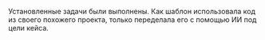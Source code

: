 Установленные задачи были выполнены. Как шаблон использовала код из своего похожего проекта, только переделала его с помощью ИИ под цели кейса.
